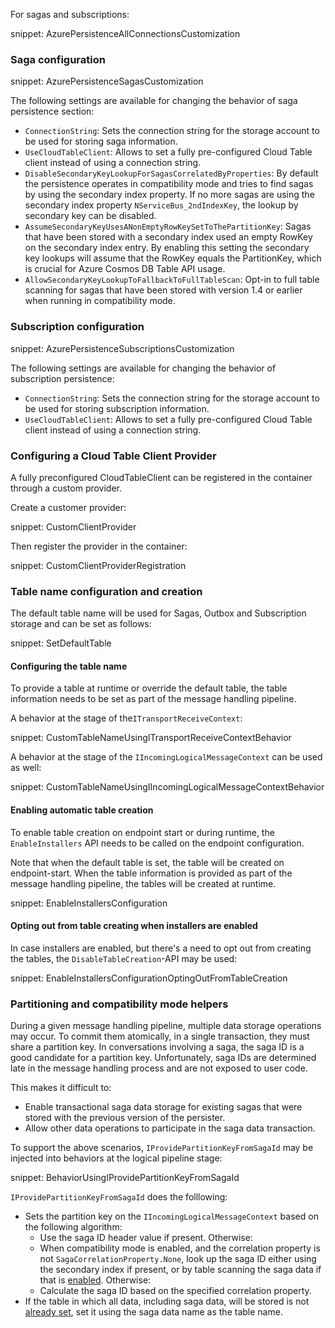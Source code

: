 For sagas and subscriptions:

snippet: AzurePersistenceAllConnectionsCustomization

### Saga configuration

snippet: AzurePersistenceSagasCustomization

The following settings are available for changing the behavior of saga persistence section:

 * `ConnectionString`: Sets the connection string for the storage account to be used for storing saga information.
 * `UseCloudTableClient`: Allows to set a fully pre-configured Cloud Table client instead of using a connection string.
 * `DisableSecondaryKeyLookupForSagasCorrelatedByProperties`: By default the persistence operates in compatibility mode and tries to find sagas by using the secondary index property. If no more sagas are using the secondary index property `NServiceBus_2ndIndexKey`, the lookup by secondary key can be disabled.
 * `AssumeSecondaryKeyUsesANonEmptyRowKeySetToThePartitionKey`: Sagas that have been stored with a secondary index used an empty RowKey on the secondary index entry. By enabling this setting the secondary key lookups will assume that the RowKey equals the PartitionKey, which is crucial for Azure Cosmos DB Table API usage.
 * `AllowSecondaryKeyLookupToFallbackToFullTableScan`: Opt-in to full table scanning for sagas that have been stored with version 1.4 or earlier when running in compatibility mode.

### Subscription configuration

snippet: AzurePersistenceSubscriptionsCustomization

The following settings are available for changing the behavior of subscription persistence:

 * `ConnectionString`: Sets the connection string for the storage account to be used for storing subscription information.
 * `UseCloudTableClient`: Allows to set a fully pre-configured Cloud Table client instead of using a connection string.

### Configuring a Cloud Table Client Provider

A fully preconfigured CloudTableClient can be registered in the container through a custom provider.

Create a customer provider:

snippet: CustomClientProvider

Then register the provider in the container:

snippet: CustomClientProviderRegistration

### Table name configuration and creation

The default table name will be used for Sagas, Outbox and Subscription storage and can be set as follows:

snippet: SetDefaultTable

#### Configuring the table name

To provide a table at runtime or override the default table, the table information needs to be set as part of the message handling pipeline.

A behavior at the stage of the`ITransportReceiveContext`:

snippet: CustomTableNameUsingITransportReceiveContextBehavior

A behavior at the stage of the `IIncomingLogicalMessageContext` can be used as well:

snippet: CustomTableNameUsingIIncomingLogicalMessageContextBehavior

#### Enabling automatic table creation

To enable table creation on endpoint start or during runtime, the `EnableInstallers` API needs to be called on the endpoint configuration.

Note that when the default table is set, the table will be created on endpoint-start. When the table information is provided as part of the message handling pipeline, the tables will be created at runtime.

snippet: EnableInstallersConfiguration

#### Opting out from table creating when installers are enabled

In case installers are enabled, but there's a need to opt out from creating the tables, the `DisableTableCreation`-API may be used:

snippet: EnableInstallersConfigurationOptingOutFromTableCreation

### Partitioning and compatibility mode helpers

During a given message handling pipeline, multiple data storage operations may occur. To commit them atomically, in a single transaction, they must share a partition key. In conversations involving a saga, the saga ID is a good candidate for a partition key. Unfortunately, saga IDs are determined late in the message handling process and are not exposed to user code.

This makes it difficult to:

* Enable transactional saga data storage for existing sagas that were stored with the previous version of the persister.
* Allow other data operations to participate in the saga data transaction.

To support the above scenarios, `IProvidePartitionKeyFromSagaId` may be injected into behaviors at the logical pipeline stage:

snippet: BehaviorUsingIProvidePartitionKeyFromSagaId

`IProvidePartitionKeyFromSagaId` does the folllowing:

* Sets the partition key on the `IIncomingLogicalMessageContext` based on the following algorithm:
  * Use the saga ID header value if present. Otherwise:
  * When compatibility mode is enabled, and the correlation property is not `SagaCorrelationProperty.None`, look up the saga ID either using the secondary index if present, or by table scanning the saga data if that is [enabled](/persistence/azure-table/configuration.md#saga-configuration). Otherwise:
  * Calculate the saga ID based on the specified correlation property.
* If the table in which all data, including saga data, will be stored is not [already set](/persistence/azure-table/configuration.md#table-name-configuration-and-creation), set it using the saga data name as the table name.
